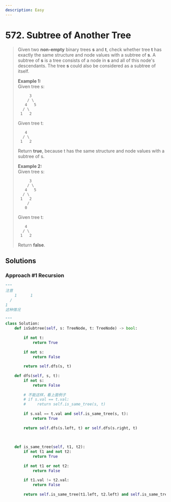 ```yaml
---
description: Easy
---
```


# 572. Subtree of Another Tree

> Given two **non-empty** binary trees **s** and **t**, check whether tree **t** has exactly the same structure and node values with a subtree of **s**. A subtree of **s** is a tree consists of a node in **s** and all of this node's descendants. The tree **s** could also be considered as a subtree of itself.
>
> **Example 1:**  
> Given tree s:
>
> ```text
>      3
>     / \
>    4   5
>   / \
>  1   2
> ```
>
> Given tree t:
>
> ```text
>    4 
>   / \
>  1   2
> ```
>
> Return **true**, because t has the same structure and node values with a subtree of s.
>
> **Example 2:**  
> Given tree s:
>
> ```text
>      3
>     / \
>    4   5
>   / \
>  1   2
>     /
>    0
> ```
>
> Given tree t:
>
> ```text
>    4
>   / \
>  1   2
> ```
>
> Return **false**.

## Solutions

### Approach \#1 Recursion

```python
"""
注意 
    1      1
  /
1
这种情况

"""
class Solution:
    def isSubtree(self, s: TreeNode, t: TreeNode) -> bool:
        
        if not t:
            return True
        
        if not s:
            return False
        
        return self.dfs(s, t)
    
    def dfs(self, s, t):
        if not s:
            return False
        
        # 不能这样，看上面例子
        # if s.val == t.val:
        #     return self.is_same_tree(s, t)
        
        if s.val == t.val and self.is_same_tree(s, t):
            return True
        
        return self.dfs(s.left, t) or self.dfs(s.right, t)
        
        
    
    def is_same_tree(self, t1, t2):
        if not t1 and not t2:
            return True
        
        if not t1 or not t2:
            return False
        
        if t1.val != t2.val:
            return False
        
        return self.is_same_tree(t1.left, t2.left) and self.is_same_tree(t1.right, t2.right)
```

